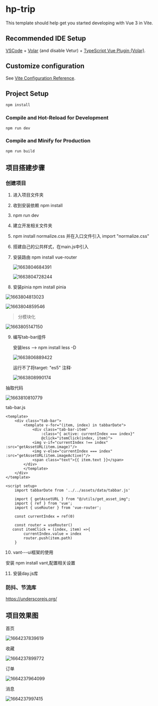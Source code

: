 # hp-trip

This template should help get you started developing with Vue 3 in Vite.

## Recommended IDE Setup

[VSCode](https://code.visualstudio.com/) + [Volar](https://marketplace.visualstudio.com/items?itemName=Vue.volar) (and disable Vetur) + [TypeScript Vue Plugin (Volar)](https://marketplace.visualstudio.com/items?itemName=Vue.vscode-typescript-vue-plugin).

## Customize configuration

See [Vite Configuration Reference](https://vitejs.dev/config/).

## Project Setup

```sh
npm install
```

### Compile and Hot-Reload for Development

```sh
npm run dev
```

### Compile and Minify for Production

```sh
npm run build
```

## 项目搭建步骤

### 创建项目

1. 进入项目文件夹

2. 收到安装依赖 npm install

3. npm run dev

4. 建立开发相关文件夹

5. npm install normalize.css 并在入口文件引入 import "normalize.css"

6. 搭建自己的公共样式，在main.js中引入

7. 安装路由 npm install vue-router

   ![1663804684391](./src/assets//img//screenshot/7-1.png)

   ![1663804728244](./src/assets//img//screenshot/7-2.png)

8. 安装pinia npm install pinia

![1663804813023](./src/assets//img//screenshot/8-1.png)

![1663804859546](./src/assets//img//screenshot/8-2.png)



> 分模块化

![1663805147150](./src/assets//img//screenshot/8-3.png)



9. 编写tab-bar组件

   安装less --> npm install less -D

   ![1663806889422](./src/assets//img//screenshot/9-1.png)

   运行不了将target: "es5" 注释·

   ![1663808990174](./src/assets//img//screenshot/9-2.png)

抽取代码

![1663810810779](./src/assets//img//screenshot/9-3.png)



tab-bar.js

```
<template>
    <div class="tab-bar">
        <template v-for="(item, index) in tabbarDate">
            <div class="tab-bar-item" 
                :class="{ active: currentIndex === index}"
                @click="itemClick(index, item)">
            <img v-if="currentIndex !== index" :src="getAssetURL(item.image)"/>
            <img v-else="currentIndex === index" :src="getAssetURL(item.imageActive)"/>
            <span class="text">{{ item.text }}</span>
        </div>
        </template>
    </div>
</template>

<script setup>
    import tabbarDate from '../../assets/data/tabbar.js'

    import { getAssetURL } from "@/utils/get_asset_img";
    import { ref } from 'vue';
    import { useRouter } from 'vue-router';

    const currentIndex = ref(0)

    const router = useRouter()
   const itemClick = (index, item) =>{
        currentIndex.value = index
        router.push(item.path)
    }
```

10. vant---ui框架的使用

   安装  npm install vant,配置相关设置

11. 安装day.js库



###  防抖、节流库

https://underscorejs.org/

## 项目效果图

首页

![1664237839619](./src/assets//img//screenshot/10-1.png)



收藏

![1664237899772](./src/assets//img//screenshot/10-2.png)



订单

![1664237964099](./src/assets//img//screenshot/10-3.png)

消息

![1664237997415](./src/assets//img//screenshot/10-4.png)